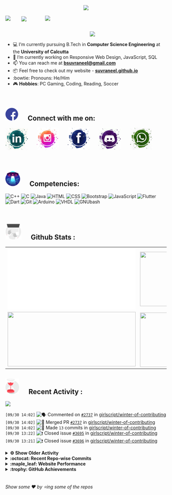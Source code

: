 <!--
[![Header](https://raw.githubusercontent.com/Suvraneel/Suvraneel/master/res/Github%20readme%20Header.png "Portfolio Website")]
(https://suvraneel.github.io/)
-->
<p align="center">
<img src="https://profile-counter.glitch.me/{Suvraneel}/count.svg"></p>

<p>
  <a href=https://open.spotify.com/user/4bio4arq8izb9sba4ly6al54v>
   <img align="right" src="https://spotify-diablo.vercel.app/api/spotify" height=auto width="380">
  </a>
  <img align="center" src="https://readme-typing-svg.herokuapp.com?font=Playfair+Display&color=F70000&size=30&center=true&vCenter=true&multiline=true&weight=100&height=100&width=220&lines=Hey+there%2C;I'm+Suvraneel+!">
  <img align="left" src="https://media.tenor.com/images/043986fe5f470eeb6d86515e6cda30fe/tenor.gif" width="50">
</p>
<br>
<a href="https://suvraneel.github.io" target="_blank"><img align='right' src="https://raw.githubusercontent.com/Suvraneel/Suvraneel/master/res/readme_banner.gif" width="240" height="auto"></a>
<br>

- :computer: I’m currently pursuing B.Tech in **Computer Science Engineering** at the **University of Calcutta**
- :crystal_ball: I’m currently working on Responsive Web Design, JavaScript, SQL
- :mailbox: You can reach me at **bsuvraneel@gmail.com**
- :package: Feel free to check out my website - [**suvraneel.github.io**](https://suvraneel.github.io/)
- :bowtie: Pronouns: He/Him
- :video_game: **Hobbies**: PC Gaming, Coding, Reading, Soccer

<br>
<h2 align=left>
<img src="https://raw.githubusercontent.com/Suvraneel/Suvraneel/master/res/social.gif" height="40" width= auto>
&nbsp;&nbsp;&nbsp;&nbsp;
Connect with me on:
<br></h2>

<p>
<a href="https://www.linkedin.com/in/suvraneel-bhuin" target="_blank">
<img src="https://raw.githubusercontent.com/Suvraneel/Suvraneel/master/res/in.png" height="70" width= auto></a>
&nbsp;&nbsp;&nbsp;&nbsp;&nbsp;
<a href="https://www.instagram.com/el_diablo_suvraneel" target="_blank">
<img src="https://github.com/Suvraneel/Suvraneel/blob/master/res/ig.png" height="70" width= auto></a>
&nbsp;&nbsp;&nbsp;&nbsp;&nbsp;
<!--<a href="https://github.com/Suvraneel" target="_blank">
<img src="https://raw.githubusercontent.com/Suvraneel/Suvraneel/master/res/github.png" height="35" width= auto></a>
&nbsp;&nbsp;&nbsp;&nbsp;&nbsp;-->
<a href="https://www.facebook.com/suvraneel.bhuin" target="_blank">
<img src="https://raw.githubusercontent.com/Suvraneel/Suvraneel/master/res/fb.png" height="70" width= auto></a>
&nbsp;&nbsp;&nbsp;&nbsp;&nbsp;
<a href="https://discord.com/users/851345743935045652/" id="discord">
<img src="https://raw.githubusercontent.com/Suvraneel/Suvraneel/master/res/dc.jpg" height="70" width= auto></a>
&nbsp;&nbsp;&nbsp;&nbsp;&nbsp;
<a href="https://api.whatsapp.com/send?phone=917001967224&text=Hi!%20Suvraneel!!" id="whatsapp">
<img src="https://raw.githubusercontent.com/Suvraneel/Suvraneel/master/res/wp.png" height="70" width= auto></a>
</p>

<!-- Attribution: "Icon made by Freepik from www.flaticon.com"-->
<!--
- **Gmail**: &nbsp;&nbsp;&nbsp;&nbsp;&nbsp;&nbsp;&nbsp;&nbsp;&nbsp;&nbsp;&nbsp;&nbsp; bsuvraneel@gmail.com
- **LinkedIn**: &nbsp;&nbsp;&nbsp;&nbsp;&nbsp;&nbsp;&nbsp;&nbsp; https://www.linkedin.com/in/suvraneel-bhuin/
- **Facebook**: &nbsp;&nbsp;&nbsp;&nbsp;&nbsp;&nbsp; https://www.facebook.com/suvraneel.bhuin
- **Instagram**: &nbsp;&nbsp;&nbsp;&nbsp;&nbsp; https://www.instagram.com/el_diablo_suvraneel
- **Discord**: &nbsp;&nbsp;&nbsp;&nbsp;&nbsp;&nbsp;&nbsp;&nbsp;&nbsp; https://discord.com/users/851345743935045652/
- **WhatsApp**: &nbsp;&nbsp;&nbsp; [+91 7001967224](https://api.whatsapp.com/send?phone=917001967224&text=Hi!%20Suvraneel!!)
-->

<br>
<h2 align=left>
<img src="https://raw.githubusercontent.com/Suvraneel/Suvraneel/master/res/ufo.gif" height="50" width= auto>
&nbsp;&nbsp;&nbsp;&nbsp;
Competencies:
<br></h2>

![C++](https://img.shields.io/badge/CPP-blue?style=for-the-badge&logo=cplusplus&labelColor=006199)
![C](https://img.shields.io/badge/C-black?style=for-the-badge&logo=c&labelColor=black&color=404040)
![Java](https://img.shields.io/badge/Java-orange?style=for-the-badge&logo=java&labelColor=e65c00&color=FE7D37)
![HTML](https://img.shields.io/badge/HTML5-black?style=for-the-badge&logo=html5&labelColor=black&color=red)
![CSS](https://img.shields.io/badge/CSS3-blue?style=for-the-badge&logo=css3&labelColor=006199)
![Bootstrap](https://img.shields.io/badge/Bootstrap-purple?style=for-the-badge&logo=bootstrap&labelColor=black&color=7952B3)
![JavaScript](https://img.shields.io/badge/Javascript-yellow?style=for-the-badge&logo=javascript&labelColor=black&color=DFA200)
![Flutter](https://img.shields.io/badge/Flutter-blue?style=for-the-badge&logo=flutter&labelColor=0a97c2&color=0dbdf2)
![Dart](https://img.shields.io/badge/Dart-blue?style=for-the-badge&logo=dart&labelColor=1f7a7a&color=2eb8b8)
![Git](https://img.shields.io/badge/Git-red?style=for-the-badge&logo=git&labelColor=black&color=red)
![Arduino](https://img.shields.io/badge/Arduino-blue?style=for-the-badge&logo=arduino&labelColor=black&color=00979D)
![VHDL](https://img.shields.io/badge/VHDL-red?style=for-the-badge&logo=xilinx&labelColor=cc0000&color=ff4d4d)
![GNUbash](https://img.shields.io/badge/GNU_Bash-blue?style=for-the-badge&logo=gnubash&labelColor=black&color=4EAA25)

<br>
<h2 align=left>
<img src="https://raw.githubusercontent.com/Suvraneel/Suvraneel/master/res/laptop.gif" height="50" width= auto>
&nbsp;&nbsp;&nbsp;&nbsp;
Github Stats :
<br></h2>

<table>
  <tr>
    <td align="center">
      <img alt="" width="400" src="https://github.com/Suvraneel/Suvraneel/blob/master/metrics.plugin.isocalendar.svg">
    </td>
    <td align="center">
        <img align="right" src ="https://github-readme-stats.vercel.app/api/top-langs/?username=suvraneel&layout=compact&hide_border=true&theme=vision-friendly-dark&langs_count=10&hide=jupyter%20notebook,tex,php" height="170px" width="360px">
    </td>
  </tr>
  <tr>
    <td align="center">
      <img alt="" width="400" src="https://github-readme-stats.vercel.app/api?username=suvraneel&show_icons=true&theme=vision-friendly-dark&hide_border=true" width="360px" height="170px" >
    </td>
    <td align="center">
        <img align="right" src ="https://github-readme-streak-stats.herokuapp.com?user=suvraneel&theme=vision-friendly-dark&hide_border=true" width="360px" height="170px">
    </td>
  </tr>
</table>

<!--
  <img align="left" src="https://github.com/lowlighter/lowlighter/blob/master/metrics.plugin.isocalendar.svg" width="300" height="180">
  <img align="right" src ="https://github-readme-stats.vercel.app/api/top-langs/?username=suvraneel&layout=compact&hide_border=true&theme=vision-friendly-dark&langs_count=10&hide=jupyter%20notebook,tex,php" width="300" height="180">
  <img align="left" src = "https://github-readme-stats.vercel.app/api?username=suvraneel&show_icons=true&theme=vision-friendly-dark&hide_border=true" width="300" height="180">
  <img align="right" src = "https://github-readme-streak-stats.herokuapp.com?user=suvraneel&theme=vision-friendly-dark&hide_border=true" width="300" height="180">
-->

<h2 align="left">
<img src="https://raw.githubusercontent.com/Suvraneel/Suvraneel/master/res/hourglass1.gif" height="50" width= auto>
&nbsp;&nbsp;&nbsp;&nbsp;
Recent Activity :
<br></h2>

<img src="https://activity-graph.herokuapp.com/graph?username=Suvraneel&bg_color=000000&line=ffb812&area=true&color=8135fc&hide_border=true&hide_title=true">

<!--START_SECTION:activity-->
`[09/30 14:02]` <img alt="🗣" src="https://github.com/cheesits456/github-activity-readme/raw/master/icons/comment.png" align="top" height="18"> Commented on [`#2737`](https://github.com//girlscript/winter-of-contributing/issues/2737 'Stack_Using_STL') in [girlscript/winter-of-contributing](https://github.com/girlscript/winter-of-contributing)  
`[09/30 14:02]` <img alt="🎉" src="https://github.com/cheesits456/github-activity-readme/raw/master/icons/merge.png" align="top" height="18"> Merged PR [`#2737`](https://github.com//girlscript/winter-of-contributing/pull/2737 'Stack_Using_STL') in [girlscript/winter-of-contributing](https://github.com/girlscript/winter-of-contributing)  
`[09/30 14:02]` <img alt="📝" src="https://github.com/cheesits456/github-activity-readme/raw/master/icons/commit.png" align="top" height="18"> Made `13` commits in [girlscript/winter-of-contributing](https://github.com/girlscript/winter-of-contributing)  
`[09/30 13:22]` <img alt="❗️" src="https://github.com/cheesits456/github-activity-readme/raw/master/icons/issue.png" align="top" height="18"> Closed issue [`#3695`](https://github.com//girlscript/winter-of-contributing/issues/3695 'Creating ') in [girlscript/winter-of-contributing](https://github.com/girlscript/winter-of-contributing)  
`[09/30 13:21]` <img alt="❗️" src="https://github.com/cheesits456/github-activity-readme/raw/master/icons/issue.png" align="top" height="18"> Closed issue [`#3696`](https://github.com//girlscript/winter-of-contributing/issues/3696 'Sample title') in [girlscript/winter-of-contributing](https://github.com/girlscript/winter-of-contributing)  

<details><summary><b> ⚙️ Show Older Activity</b></summary>

`[09/30 13:21]` <img alt="❗️" src="https://github.com/cheesits456/github-activity-readme/raw/master/icons/issue.png" align="top" height="18"> Opened issue [`#3696`](https://github.com//girlscript/winter-of-contributing/issues/3696 'Sample title') in [girlscript/winter-of-contributing](https://github.com/girlscript/winter-of-contributing)  
`[09/30 13:19]` <img alt="✅" src="https://github.com/cheesits456/github-activity-readme/raw/master/icons/pr-open.png" align="top" height="18"> Opened PR [`#1`](https://github.com//Saviour1001/Greeting-action/pull/1 'Fix Issue message input not found') in [Saviour1001/Greeting-action](https://github.com/Saviour1001/Greeting-action)  
`[09/30 13:18]` <img alt="✅" src="https://github.com/cheesits456/github-activity-readme/raw/master/icons/pr-open.png" align="top" height="18"> Opened PR [`#148`](https://github.com//Suvraneel/Automated-assign-labeler/pull/148 'Create testFile.txt') in [Suvraneel/Automated-assign-labeler](https://github.com/Suvraneel/Automated-assign-labeler)  
`[09/30 13:18]` <img alt="🗣" src="https://github.com/cheesits456/github-activity-readme/raw/master/icons/comment.png" align="top" height="18"> Commented on [`#147`](https://github.com//Suvraneel/Automated-assign-labeler/issues/147 '[Create New Issue]: ') in [Suvraneel/Automated-assign-labeler](https://github.com/Suvraneel/Automated-assign-labeler)  
`[09/30 13:17]` <img alt="❗️" src="https://github.com/cheesits456/github-activity-readme/raw/master/icons/issue.png" align="top" height="18"> Opened issue [`#147`](https://github.com//Suvraneel/Automated-assign-labeler/issues/147 '[Create New Issue]: ') in [Suvraneel/Automated-assign-labeler](https://github.com/Suvraneel/Automated-assign-labeler)  
`[09/30 13:16]` <img alt="📝" src="https://github.com/cheesits456/github-activity-readme/raw/master/icons/commit.png" align="top" height="18"> Made `1` commit in [Suvraneel/Automated-assign-labeler](https://github.com/Suvraneel/Automated-assign-labeler)  
`[09/30 13:15]` <img alt="📝" src="https://github.com/cheesits456/github-activity-readme/raw/master/icons/commit.png" align="top" height="18"> Made `3` commits in [Suvraneel/Greeting-action](https://github.com/Suvraneel/Greeting-action)  
`[09/30 13:10]` <img alt="🍴" src="https://github.com/cheesits456/github-activity-readme/raw/master/icons/fork.png" align="top" height="18"> Forked [Saviour1001/Greeting-action](https://github.com/Saviour1001/Greeting-action) to [Suvraneel/Greeting-action](https://github.com/Suvraneel/Greeting-action)  
`[09/30 11:03]` <img alt="📝" src="https://github.com/cheesits456/github-activity-readme/raw/master/icons/commit.png" align="top" height="18"> Made `1` commit in [girlscript/winter-of-contributing](https://github.com/girlscript/winter-of-contributing)  
`[09/30 11:03]` <img alt="❌" src="https://github.com/cheesits456/github-activity-readme/raw/master/icons/pr-close.png" align="top" height="18"> Closed PR [`#3678`](https://github.com//girlscript/winter-of-contributing/pull/3678 'check for merge conflicts') in [girlscript/winter-of-contributing](https://github.com/girlscript/winter-of-contributing)  
`[09/30 11:01]` <img alt="📝" src="https://github.com/cheesits456/github-activity-readme/raw/master/icons/commit.png" align="top" height="18"> Made `1` commit in [girlscript/winter-of-contributing](https://github.com/girlscript/winter-of-contributing)  
`[09/30 10:58]` <img alt="✅" src="https://github.com/cheesits456/github-activity-readme/raw/master/icons/pr-open.png" align="top" height="18"> Opened PR [`#3678`](https://github.com//girlscript/winter-of-contributing/pull/3678 'check for merge conflicts') in [girlscript/winter-of-contributing](https://github.com/girlscript/winter-of-contributing)  
`[09/30 10:57]` <img alt="❌" src="https://github.com/cheesits456/github-activity-readme/raw/master/icons/pr-close.png" align="top" height="18"> Closed PR [`#3309`](https://github.com//girlscript/winter-of-contributing/pull/3309 'Array Reverse') in [girlscript/winter-of-contributing](https://github.com/girlscript/winter-of-contributing)  
`[09/30 10:57]` <img alt="🗣" src="https://github.com/cheesits456/github-activity-readme/raw/master/icons/comment.png" align="top" height="18"> Commented on [`#3309`](https://github.com//girlscript/winter-of-contributing/issues/3309 'Array Reverse') in [girlscript/winter-of-contributing](https://github.com/girlscript/winter-of-contributing)  
`[09/30 07:04]` <img alt="📝" src="https://github.com/cheesits456/github-activity-readme/raw/master/icons/commit.png" align="top" height="18"> Made `2` commits in [Suvraneel/winter-of-contributing](https://github.com/Suvraneel/winter-of-contributing)  
`[09/29 21:46]` <img alt="🗣" src="https://github.com/cheesits456/github-activity-readme/raw/master/icons/comment.png" align="top" height="18"> Commented on [`#3407`](https://github.com//girlscript/winter-of-contributing/issues/3407 'Added video tutorial link for single inheritance') in [girlscript/winter-of-contributing](https://github.com/girlscript/winter-of-contributing)  
`[09/29 21:43]` <img alt="📝" src="https://github.com/cheesits456/github-activity-readme/raw/master/icons/commit.png" align="top" height="18"> Made `11` commits in [girlscript/winter-of-contributing](https://github.com/girlscript/winter-of-contributing)  
`[09/29 21:43]` <img alt="🎉" src="https://github.com/cheesits456/github-activity-readme/raw/master/icons/merge.png" align="top" height="18"> Merged PR [`#3407`](https://github.com//girlscript/winter-of-contributing/pull/3407 'Added video tutorial link for single inheritance') in [girlscript/winter-of-contributing](https://github.com/girlscript/winter-of-contributing)  
`[09/29 21:43]` <img alt="🗣" src="https://github.com/cheesits456/github-activity-readme/raw/master/icons/comment.png" align="top" height="18"> Commented on [`#3407`](https://github.com//girlscript/winter-of-contributing/issues/3407 'Added video tutorial link for single inheritance') in [girlscript/winter-of-contributing](https://github.com/girlscript/winter-of-contributing)  
`[09/29 21:39]` <img alt="📝" src="https://github.com/cheesits456/github-activity-readme/raw/master/icons/commit.png" align="top" height="18"> Made `2` commits in [adityarajsahoo/winter-of-contributing](https://github.com/adityarajsahoo/winter-of-contributing)  
`[09/29 21:01]` <img alt="✅" src="https://github.com/cheesits456/github-activity-readme/raw/master/icons/pr-open.png" align="top" height="18"> Opened PR [`#3611`](https://github.com//girlscript/winter-of-contributing/pull/3611 'Optimised workflows & fixed illegal pathname characters') in [girlscript/winter-of-contributing](https://github.com/girlscript/winter-of-contributing)  
`[09/29 20:54]` <img alt="📝" src="https://github.com/cheesits456/github-activity-readme/raw/master/icons/commit.png" align="top" height="18"> Made `6` commits in [Suvraneel/winter-of-contributing](https://github.com/Suvraneel/winter-of-contributing)  
`[09/29 20:27]` <img alt="📝" src="https://github.com/cheesits456/github-activity-readme/raw/master/icons/commit.png" align="top" height="18"> Made `1` commit in [Suvraneel/Automated-assign-labeler](https://github.com/Suvraneel/Automated-assign-labeler)  
`[09/29 20:26]` <img alt="🗣" src="https://github.com/cheesits456/github-activity-readme/raw/master/icons/comment.png" align="top" height="18"> Commented on [`#65`](https://github.com//Suvraneel/Automated-assign-labeler/issues/65 'testing issue 1-3') in [Suvraneel/Automated-assign-labeler](https://github.com/Suvraneel/Automated-assign-labeler)  
`[09/29 20:26]` <img alt="📝" src="https://github.com/cheesits456/github-activity-readme/raw/master/icons/commit.png" align="top" height="18"> Made `1` commit in [Suvraneel/Automated-assign-labeler](https://github.com/Suvraneel/Automated-assign-labeler)  
`[09/29 20:17]` <img alt="📝" src="https://github.com/cheesits456/github-activity-readme/raw/master/icons/commit.png" align="top" height="18"> Made `1` commit in [Suvraneel/winter-of-contributing](https://github.com/Suvraneel/winter-of-contributing)  
`[09/29 20:07]` <img alt="🗣" src="https://github.com/cheesits456/github-activity-readme/raw/master/icons/comment.png" align="top" height="18"> Commented on [`#146`](https://github.com//Suvraneel/Automated-assign-labeler/issues/146 '[Create New Issue]: ') in [Suvraneel/Automated-assign-labeler](https://github.com/Suvraneel/Automated-assign-labeler)  
`[09/29 20:07]` <img alt="❗️" src="https://github.com/cheesits456/github-activity-readme/raw/master/icons/issue.png" align="top" height="18"> Opened issue [`#146`](https://github.com//Suvraneel/Automated-assign-labeler/issues/146 '[Create New Issue]: ') in [Suvraneel/Automated-assign-labeler](https://github.com/Suvraneel/Automated-assign-labeler)  
`[09/29 20:06]` <img alt="📝" src="https://github.com/cheesits456/github-activity-readme/raw/master/icons/commit.png" align="top" height="18"> Made `1` commit in [Suvraneel/Issue_Watcher](https://github.com/Suvraneel/Issue_Watcher)  
`[09/29 20:04]` <img alt="⭐" src="https://github.com/cheesits456/github-activity-readme/raw/master/icons/star.png" align="top" height="18"> Starred [actions/github-script](https://github.com/actions/github-script)  
`[09/29 20:00]` <img alt="🗣" src="https://github.com/cheesits456/github-activity-readme/raw/master/icons/comment.png" align="top" height="18"> Commented on [`#65`](https://github.com//Suvraneel/Automated-assign-labeler/issues/65 'testing issue 1-3') in [Suvraneel/Automated-assign-labeler](https://github.com/Suvraneel/Automated-assign-labeler)  
`[09/29 19:59]` <img alt="📝" src="https://github.com/cheesits456/github-activity-readme/raw/master/icons/commit.png" align="top" height="18"> Made `1` commit in [Suvraneel/Automated-assign-labeler](https://github.com/Suvraneel/Automated-assign-labeler)  
`[09/29 19:35]` <img alt="🗣" src="https://github.com/cheesits456/github-activity-readme/raw/master/icons/comment.png" align="top" height="18"> Commented on [`#142`](https://github.com//Suvraneel/Automated-assign-labeler/issues/142 '[Create New Issue]: ') in [Suvraneel/Automated-assign-labeler](https://github.com/Suvraneel/Automated-assign-labeler)  
`[09/29 19:33]` <img alt="🗣" src="https://github.com/cheesits456/github-activity-readme/raw/master/icons/comment.png" align="top" height="18"> Commented on [`#65`](https://github.com//Suvraneel/Automated-assign-labeler/issues/65 'testing issue 1-3') in [Suvraneel/Automated-assign-labeler](https://github.com/Suvraneel/Automated-assign-labeler)  
`[09/29 19:33]` <img alt="📝" src="https://github.com/cheesits456/github-activity-readme/raw/master/icons/commit.png" align="top" height="18"> Made `2` commits in [Suvraneel/Automated-assign-labeler](https://github.com/Suvraneel/Automated-assign-labeler)  
`[09/29 19:25]` <img alt="🗣" src="https://github.com/cheesits456/github-activity-readme/raw/master/icons/comment.png" align="top" height="18"> Commented on [`#65`](https://github.com//Suvraneel/Automated-assign-labeler/issues/65 'testing issue 1-3') in [Suvraneel/Automated-assign-labeler](https://github.com/Suvraneel/Automated-assign-labeler)  
`[09/29 19:24]` <img alt="📝" src="https://github.com/cheesits456/github-activity-readme/raw/master/icons/commit.png" align="top" height="18"> Made `1` commit in [Suvraneel/slash-assign-action](https://github.com/Suvraneel/slash-assign-action)  
`[09/29 19:08]` <img alt="🗣" src="https://github.com/cheesits456/github-activity-readme/raw/master/icons/comment.png" align="top" height="18"> Commented on [`#65`](https://github.com//Suvraneel/Automated-assign-labeler/issues/65 'testing issue 1-3') in [Suvraneel/Automated-assign-labeler](https://github.com/Suvraneel/Automated-assign-labeler)  
`[09/29 19:08]` <img alt="📝" src="https://github.com/cheesits456/github-activity-readme/raw/master/icons/commit.png" align="top" height="18"> Made `1` commit in [Suvraneel/slash-assign-action](https://github.com/Suvraneel/slash-assign-action)  
`[09/29 19:02]` <img alt="🗣" src="https://github.com/cheesits456/github-activity-readme/raw/master/icons/comment.png" align="top" height="18"> Commented on [`#65`](https://github.com//Suvraneel/Automated-assign-labeler/issues/65 'testing issue 1-3') in [Suvraneel/Automated-assign-labeler](https://github.com/Suvraneel/Automated-assign-labeler)  
`[09/29 19:01]` <img alt="📝" src="https://github.com/cheesits456/github-activity-readme/raw/master/icons/commit.png" align="top" height="18"> Made `2` commits in [Suvraneel/slash-assign-action](https://github.com/Suvraneel/slash-assign-action)  
`[09/29 13:08]` <img alt="📝" src="https://github.com/cheesits456/github-activity-readme/raw/master/icons/commit.png" align="top" height="18"> Made `1` commit in [Suvraneel/Automated-assign-labeler](https://github.com/Suvraneel/Automated-assign-labeler)  
`[09/29 13:05]` <img alt="🗣" src="https://github.com/cheesits456/github-activity-readme/raw/master/icons/comment.png" align="top" height="18"> Commented on [`#65`](https://github.com//Suvraneel/Automated-assign-labeler/issues/65 'testing issue 1-3') in [Suvraneel/Automated-assign-labeler](https://github.com/Suvraneel/Automated-assign-labeler)  
`[09/29 13:05]` <img alt="📝" src="https://github.com/cheesits456/github-activity-readme/raw/master/icons/commit.png" align="top" height="18"> Made `1` commit in [Suvraneel/Automated-assign-labeler](https://github.com/Suvraneel/Automated-assign-labeler)  
`[09/29 13:01]` <img alt="🗣" src="https://github.com/cheesits456/github-activity-readme/raw/master/icons/comment.png" align="top" height="18"> Commented on [`#65`](https://github.com//Suvraneel/Automated-assign-labeler/issues/65 'testing issue 1-3') in [Suvraneel/Automated-assign-labeler](https://github.com/Suvraneel/Automated-assign-labeler)  
`[09/29 13:00]` <img alt="📝" src="https://github.com/cheesits456/github-activity-readme/raw/master/icons/commit.png" align="top" height="18"> Made `1` commit in [Suvraneel/slash-assign-action](https://github.com/Suvraneel/slash-assign-action)  
`[09/29 12:59]` <img alt="🗣" src="https://github.com/cheesits456/github-activity-readme/raw/master/icons/comment.png" align="top" height="18"> Commented on [`#65`](https://github.com//Suvraneel/Automated-assign-labeler/issues/65 'testing issue 1-3') in [Suvraneel/Automated-assign-labeler](https://github.com/Suvraneel/Automated-assign-labeler)  
`[09/29 12:30]` <img alt="🗣" src="https://github.com/cheesits456/github-activity-readme/raw/master/icons/comment.png" align="top" height="18"> Commented on [`#65`](https://github.com//Suvraneel/Automated-assign-labeler/issues/65 'testing issue 1-3') in [Suvraneel/Automated-assign-labeler](https://github.com/Suvraneel/Automated-assign-labeler)  
`[09/29 12:30]` <img alt="📝" src="https://github.com/cheesits456/github-activity-readme/raw/master/icons/commit.png" align="top" height="18"> Made `1` commit in [Suvraneel/slash-assign-action](https://github.com/Suvraneel/slash-assign-action)  
`[09/29 12:28]` <img alt="🗣" src="https://github.com/cheesits456/github-activity-readme/raw/master/icons/comment.png" align="top" height="18"> Commented on [`#65`](https://github.com//Suvraneel/Automated-assign-labeler/issues/65 'testing issue 1-3') in [Suvraneel/Automated-assign-labeler](https://github.com/Suvraneel/Automated-assign-labeler)  
`[09/29 12:15]` <img alt="🗣" src="https://github.com/cheesits456/github-activity-readme/raw/master/icons/comment.png" align="top" height="18"> Commented on [`#65`](https://github.com//Suvraneel/Automated-assign-labeler/issues/65 'testing issue 1-3') in [Suvraneel/Automated-assign-labeler](https://github.com/Suvraneel/Automated-assign-labeler)  
`[09/29 12:15]` <img alt="❗️" src="https://github.com/cheesits456/github-activity-readme/raw/master/icons/issue.png" align="top" height="18"> Reopened issue [`#65`](https://github.com//Suvraneel/Automated-assign-labeler/issues/65 'testing issue 1-3') in [Suvraneel/Automated-assign-labeler](https://github.com/Suvraneel/Automated-assign-labeler)  
`[09/29 11:45]` <img alt="🗣" src="https://github.com/cheesits456/github-activity-readme/raw/master/icons/comment.png" align="top" height="18"> Commented on [`#112`](https://github.com//Suvraneel/Automated-assign-labeler/issues/112 'Testing again just for Fun ') in [Suvraneel/Automated-assign-labeler](https://github.com/Suvraneel/Automated-assign-labeler)  
`[09/29 11:45]` <img alt="📝" src="https://github.com/cheesits456/github-activity-readme/raw/master/icons/commit.png" align="top" height="18"> Made `1` commit in [Suvraneel/Automated-assign-labeler](https://github.com/Suvraneel/Automated-assign-labeler)  
`[09/29 11:42]` <img alt="📝" src="https://github.com/cheesits456/github-activity-readme/raw/master/icons/commit.png" align="top" height="18"> Made `1` commit in [Suvraneel/slash-assign-action](https://github.com/Suvraneel/slash-assign-action)  
`[09/29 10:41]` <img alt="🗣" src="https://github.com/cheesits456/github-activity-readme/raw/master/icons/comment.png" align="top" height="18"> Commented on [`#144`](https://github.com//Suvraneel/Automated-assign-labeler/issues/144 '[Create New Issue]: ') in [Suvraneel/Automated-assign-labeler](https://github.com/Suvraneel/Automated-assign-labeler)  
`[09/29 10:41]` <img alt="📝" src="https://github.com/cheesits456/github-activity-readme/raw/master/icons/commit.png" align="top" height="18"> Made `1` commit in [Suvraneel/Automated-assign-labeler](https://github.com/Suvraneel/Automated-assign-labeler)  
`[09/29 10:37]` <img alt="🗣" src="https://github.com/cheesits456/github-activity-readme/raw/master/icons/comment.png" align="top" height="18"> Commented on [`#144`](https://github.com//Suvraneel/Automated-assign-labeler/issues/144 '[Create New Issue]: ') in [Suvraneel/Automated-assign-labeler](https://github.com/Suvraneel/Automated-assign-labeler)  
`[09/29 10:36]` <img alt="📝" src="https://github.com/cheesits456/github-activity-readme/raw/master/icons/commit.png" align="top" height="18"> Made `1` commit in [Suvraneel/Automated-assign-labeler](https://github.com/Suvraneel/Automated-assign-labeler)  
`[09/29 10:32]` <img alt="🗣" src="https://github.com/cheesits456/github-activity-readme/raw/master/icons/comment.png" align="top" height="18"> Commented on [`#144`](https://github.com//Suvraneel/Automated-assign-labeler/issues/144 '[Create New Issue]: ') in [Suvraneel/Automated-assign-labeler](https://github.com/Suvraneel/Automated-assign-labeler)  
`[09/29 10:31]` <img alt="❗️" src="https://github.com/cheesits456/github-activity-readme/raw/master/icons/issue.png" align="top" height="18"> Closed issue [`#145`](https://github.com//Suvraneel/Automated-assign-labeler/issues/145 '[Create New Issue]: ') in [Suvraneel/Automated-assign-labeler](https://github.com/Suvraneel/Automated-assign-labeler)  
`[09/29 10:31]` <img alt="📝" src="https://github.com/cheesits456/github-activity-readme/raw/master/icons/commit.png" align="top" height="18"> Made `1` commit in [Suvraneel/Automated-assign-labeler](https://github.com/Suvraneel/Automated-assign-labeler)  
`[09/29 10:17]` <img alt="🍴" src="https://github.com/cheesits456/github-activity-readme/raw/master/icons/fork.png" align="top" height="18"> Forked [JasonEtco/slash-assign-action](https://github.com/JasonEtco/slash-assign-action) to [Suvraneel/slash-assign-action](https://github.com/Suvraneel/slash-assign-action)  
`[09/29 08:59]` <img alt="📝" src="https://github.com/cheesits456/github-activity-readme/raw/master/icons/commit.png" align="top" height="18"> Made `2` commits in [Suvraneel/Suvraneel](https://github.com/Suvraneel/Suvraneel)  
`[09/29 08:10]` <img alt="📝" src="https://github.com/cheesits456/github-activity-readme/raw/master/icons/commit.png" align="top" height="18"> Made `4` commits in [Suvraneel/Automated-assign-labeler](https://github.com/Suvraneel/Automated-assign-labeler)  
`[09/29 07:42]` <img alt="🗣" src="https://github.com/cheesits456/github-activity-readme/raw/master/icons/comment.png" align="top" height="18"> Commented on [`#145`](https://github.com//Suvraneel/Automated-assign-labeler/issues/145 '[Create New Issue]: ') in [Suvraneel/Automated-assign-labeler](https://github.com/Suvraneel/Automated-assign-labeler)  
`[09/29 07:42]` <img alt="❗️" src="https://github.com/cheesits456/github-activity-readme/raw/master/icons/issue.png" align="top" height="18"> Closed issue [`#136`](https://github.com//Suvraneel/Automated-assign-labeler/issues/136 '[Create New Issue]: ') in [Suvraneel/Automated-assign-labeler](https://github.com/Suvraneel/Automated-assign-labeler)  
`[09/29 07:38]` <img alt="🗣" src="https://github.com/cheesits456/github-activity-readme/raw/master/icons/comment.png" align="top" height="18"> Commented on [`#112`](https://github.com//Suvraneel/Automated-assign-labeler/issues/112 'Testing again just for Fun ') in [Suvraneel/Automated-assign-labeler](https://github.com/Suvraneel/Automated-assign-labeler)  
`[09/29 07:38]` <img alt="❗️" src="https://github.com/cheesits456/github-activity-readme/raw/master/icons/issue.png" align="top" height="18"> Reopened issue [`#112`](https://github.com//Suvraneel/Automated-assign-labeler/issues/112 'Testing again just for Fun ') in [Suvraneel/Automated-assign-labeler](https://github.com/Suvraneel/Automated-assign-labeler)  
`[09/29 07:33]` <img alt="🗣" src="https://github.com/cheesits456/github-activity-readme/raw/master/icons/comment.png" align="top" height="18"> Commented on [`#139`](https://github.com//Suvraneel/Automated-assign-labeler/issues/139 '[Create New Issue]: ') in [Suvraneel/Automated-assign-labeler](https://github.com/Suvraneel/Automated-assign-labeler)  
`[09/29 07:28]` <img alt="📝" src="https://github.com/cheesits456/github-activity-readme/raw/master/icons/commit.png" align="top" height="18"> Made `1` commit in [Suvraneel/Automated-assign-labeler](https://github.com/Suvraneel/Automated-assign-labeler)  
`[09/28 20:27]` <img alt="🍴" src="https://github.com/cheesits456/github-activity-readme/raw/master/icons/fork.png" align="top" height="18"> Forked [girlscript/winter-of-contributing](https://github.com/girlscript/winter-of-contributing) to [Suvraneel/winter-of-contributing](https://github.com/Suvraneel/winter-of-contributing)  
`[09/28 16:38]` <img alt="📝" src="https://github.com/cheesits456/github-activity-readme/raw/master/icons/commit.png" align="top" height="18"> Made `3` commits in [girlscript/winter-of-contributing](https://github.com/girlscript/winter-of-contributing)  
`[09/28 16:06]` <img alt="📝" src="https://github.com/cheesits456/github-activity-readme/raw/master/icons/commit.png" align="top" height="18"> Made `3` commits in [ikavyajain/winter-of-contributing](https://github.com/ikavyajain/winter-of-contributing)  
`[09/28 15:56]` <img alt="❌" src="https://github.com/cheesits456/github-activity-readme/raw/master/icons/delete.png" align="top" height="18"> Deleted `revert-3087-patch1` from [girlscript/winter-of-contributing](https://github.com/girlscript/winter-of-contributing)  
`[09/28 15:52]` <img alt="❌" src="https://github.com/cheesits456/github-activity-readme/raw/master/icons/pr-close.png" align="top" height="18"> Closed PR [`#3389`](https://github.com//girlscript/winter-of-contributing/pull/3389 'Patch1') in [girlscript/winter-of-contributing](https://github.com/girlscript/winter-of-contributing)  
`[09/28 15:52]` <img alt="✅" src="https://github.com/cheesits456/github-activity-readme/raw/master/icons/pr-open.png" align="top" height="18"> Opened PR [`#3389`](https://github.com//girlscript/winter-of-contributing/pull/3389 'Patch1') in [girlscript/winter-of-contributing](https://github.com/girlscript/winter-of-contributing)  
`[09/28 15:45]` <img alt="📝" src="https://github.com/cheesits456/github-activity-readme/raw/master/icons/commit.png" align="top" height="18"> Made `1` commit in [girlscript/winter-of-contributing](https://github.com/girlscript/winter-of-contributing)  
`[09/28 15:44]` <img alt="📝" src="https://github.com/cheesits456/github-activity-readme/raw/master/icons/commit.png" align="top" height="18"> Made `3` commits in [ikavyajain/winter-of-contributing](https://github.com/ikavyajain/winter-of-contributing)  
`[09/28 15:28]` <img alt="📝" src="https://github.com/cheesits456/github-activity-readme/raw/master/icons/commit.png" align="top" height="18"> Made `16` commits in [girlscript/winter-of-contributing](https://github.com/girlscript/winter-of-contributing)  
`[09/28 15:28]` <img alt="🎉" src="https://github.com/cheesits456/github-activity-readme/raw/master/icons/merge.png" align="top" height="18"> Merged PR [`#1910`](https://github.com//girlscript/winter-of-contributing/pull/1910 'Data types in C') in [girlscript/winter-of-contributing](https://github.com/girlscript/winter-of-contributing)  
`[09/28 15:28]` <img alt="🗣" src="https://github.com/cheesits456/github-activity-readme/raw/master/icons/comment.png" align="top" height="18"> Commented on [`#1910`](https://github.com//girlscript/winter-of-contributing/issues/1910 'Data types in C') in [girlscript/winter-of-contributing](https://github.com/girlscript/winter-of-contributing)  
`[09/28 15:26]` <img alt="📝" src="https://github.com/cheesits456/github-activity-readme/raw/master/icons/commit.png" align="top" height="18"> Made `1` commit in [shreyarai05/winter-of-contributing](https://github.com/shreyarai05/winter-of-contributing)  
`[09/28 15:14]` <img alt="❗️" src="https://github.com/cheesits456/github-activity-readme/raw/master/icons/issue.png" align="top" height="18"> Closed issue [`#2371`](https://github.com//girlscript/winter-of-contributing/issues/2371 'Constructor and Destructor in cpp') in [girlscript/winter-of-contributing](https://github.com/girlscript/winter-of-contributing)  
`[09/28 15:13]` <img alt="🗣" src="https://github.com/cheesits456/github-activity-readme/raw/master/icons/comment.png" align="top" height="18"> Commented on [`#2371`](https://github.com//girlscript/winter-of-contributing/issues/2371 'Constructor and Destructor in cpp') in [girlscript/winter-of-contributing](https://github.com/girlscript/winter-of-contributing)  
`[09/28 15:12]` <img alt="❌" src="https://github.com/cheesits456/github-activity-readme/raw/master/icons/pr-close.png" align="top" height="18"> Closed PR [`#3232`](https://github.com//girlscript/winter-of-contributing/pull/3232 'C cpp') in [girlscript/winter-of-contributing](https://github.com/girlscript/winter-of-contributing)  
`[09/28 15:12]` <img alt="🗣" src="https://github.com/cheesits456/github-activity-readme/raw/master/icons/comment.png" align="top" height="18"> Commented on [`#3232`](https://github.com//girlscript/winter-of-contributing/issues/3232 'C cpp') in [girlscript/winter-of-contributing](https://github.com/girlscript/winter-of-contributing)  
`[09/28 15:05]` <img alt="🔍" src="https://github.com/cheesits456/github-activity-readme/raw/master/icons/review.png" align="top" height="18"> Reviewed [`#2737`](https://github.com//girlscript/winter-of-contributing/pull/2737 'Stack_Using_STL') in [girlscript/winter-of-contributing](https://github.com/girlscript/winter-of-contributing)  
`[09/28 15:05]` <img alt="🔍" src="https://github.com/cheesits456/github-activity-readme/raw/master/icons/review.png" align="top" height="18"> Reviewed [`#2737`](https://github.com//girlscript/winter-of-contributing/pull/2737 'Stack_Using_STL') in [girlscript/winter-of-contributing](https://github.com/girlscript/winter-of-contributing)  
`[09/27 21:15]` <img alt="❗️" src="https://github.com/cheesits456/github-activity-readme/raw/master/icons/issue.png" align="top" height="18"> Opened issue [`#3249`](https://github.com//girlscript/winter-of-contributing/issues/3249 '[Create New Issue]: ') in [girlscript/winter-of-contributing](https://github.com/girlscript/winter-of-contributing)  
`[09/27 21:12]` <img alt="❗️" src="https://github.com/cheesits456/github-activity-readme/raw/master/icons/issue.png" align="top" height="18"> Reopened issue [`#1004`](https://github.com//girlscript/winter-of-contributing/issues/1004 'C_CPP: File Management/Handling') in [girlscript/winter-of-contributing](https://github.com/girlscript/winter-of-contributing)  
`[09/27 20:33]` <img alt="🔍" src="https://github.com/cheesits456/github-activity-readme/raw/master/icons/review.png" align="top" height="18"> Reviewed [`#3118`](https://github.com//girlscript/winter-of-contributing/pull/3118 'DFS Traversal of graph') in [girlscript/winter-of-contributing](https://github.com/girlscript/winter-of-contributing)  
`[09/27 20:32]` <img alt="🔍" src="https://github.com/cheesits456/github-activity-readme/raw/master/icons/review.png" align="top" height="18"> Reviewed [`#3118`](https://github.com//girlscript/winter-of-contributing/pull/3118 'DFS Traversal of graph') in [girlscript/winter-of-contributing](https://github.com/girlscript/winter-of-contributing)  
`[09/27 20:30]` <img alt="🔍" src="https://github.com/cheesits456/github-activity-readme/raw/master/icons/review.png" align="top" height="18"> Reviewed [`#2748`](https://github.com//girlscript/winter-of-contributing/pull/2748 'Added the Documentation for Multimap and Unordered multimap') in [girlscript/winter-of-contributing](https://github.com/girlscript/winter-of-contributing)  
`[09/27 20:29]` <img alt="🔍" src="https://github.com/cheesits456/github-activity-readme/raw/master/icons/review.png" align="top" height="18"> Reviewed [`#2737`](https://github.com//girlscript/winter-of-contributing/pull/2737 'Stack_Using_STL') in [girlscript/winter-of-contributing](https://github.com/girlscript/winter-of-contributing)  
`[09/27 20:28]` <img alt="🗣" src="https://github.com/cheesits456/github-activity-readme/raw/master/icons/comment.png" align="top" height="18"> Commented on [`#2737`](https://github.com//girlscript/winter-of-contributing/issues/2737 'Stack_Using_STL') in [girlscript/winter-of-contributing](https://github.com/girlscript/winter-of-contributing)  
`[09/27 20:20]` <img alt="❌" src="https://github.com/cheesits456/github-activity-readme/raw/master/icons/pr-close.png" align="top" height="18"> Reopened PR [`#2949`](https://github.com//girlscript/winter-of-contributing/pull/2949 'C++ Web Programming') in [girlscript/winter-of-contributing](https://github.com/girlscript/winter-of-contributing)  
`[09/27 20:14]` <img alt="❌" src="https://github.com/cheesits456/github-activity-readme/raw/master/icons/pr-close.png" align="top" height="18"> Closed PR [`#2949`](https://github.com//girlscript/winter-of-contributing/pull/2949 'C++ Web Programming') in [girlscript/winter-of-contributing](https://github.com/girlscript/winter-of-contributing)  
`[09/27 20:14]` <img alt="🗣" src="https://github.com/cheesits456/github-activity-readme/raw/master/icons/comment.png" align="top" height="18"> Commented on [`#2949`](https://github.com//girlscript/winter-of-contributing/issues/2949 'C++ Web Programming') in [girlscript/winter-of-contributing](https://github.com/girlscript/winter-of-contributing)  
`[09/27 20:10]` <img alt="🔍" src="https://github.com/cheesits456/github-activity-readme/raw/master/icons/review.png" align="top" height="18"> Reviewed [`#3118`](https://github.com//girlscript/winter-of-contributing/pull/3118 'DFS Traversal of graph') in [girlscript/winter-of-contributing](https://github.com/girlscript/winter-of-contributing)  
`[09/27 20:09]` <img alt="📝" src="https://github.com/cheesits456/github-activity-readme/raw/master/icons/commit.png" align="top" height="18"> Made `1` commit in [cookieg13/winter-of-contributing](https://github.com/cookieg13/winter-of-contributing)  
`[09/27 20:08]` <img alt="📝" src="https://github.com/cheesits456/github-activity-readme/raw/master/icons/commit.png" align="top" height="18"> Made `6` commits in [girlscript/winter-of-contributing](https://github.com/girlscript/winter-of-contributing)  
`[09/27 19:55]` <img alt="🗣" src="https://github.com/cheesits456/github-activity-readme/raw/master/icons/comment.png" align="top" height="18"> Commented on [`#3151`](https://github.com//girlscript/winter-of-contributing/issues/3151 'Algorithms and Flowcharts In C Programming Language') in [girlscript/winter-of-contributing](https://github.com/girlscript/winter-of-contributing)  
`[09/27 19:54]` <img alt="❌" src="https://github.com/cheesits456/github-activity-readme/raw/master/icons/pr-close.png" align="top" height="18"> Closed PR [`#3151`](https://github.com//girlscript/winter-of-contributing/pull/3151 'Algorithms and Flowcharts In C Programming Language') in [girlscript/winter-of-contributing](https://github.com/girlscript/winter-of-contributing)  
`[09/27 19:52]` <img alt="🗣" src="https://github.com/cheesits456/github-activity-readme/raw/master/icons/comment.png" align="top" height="18"> Commented on [`#3151`](https://github.com//girlscript/winter-of-contributing/issues/3151 'Algorithms and Flowcharts In C Programming Language') in [girlscript/winter-of-contributing](https://github.com/girlscript/winter-of-contributing)  
`[09/27 19:34]` <img alt="📝" src="https://github.com/cheesits456/github-activity-readme/raw/master/icons/commit.png" align="top" height="18"> Made `2` commits in [girlscript/winter-of-contributing](https://github.com/girlscript/winter-of-contributing)  
`[09/27 19:34]` <img alt="🎉" src="https://github.com/cheesits456/github-activity-readme/raw/master/icons/merge.png" align="top" height="18"> Merged PR [`#3237`](https://github.com//girlscript/winter-of-contributing/pull/3237 'Revert "Input and Output Operations in C Programming Language"') in [girlscript/winter-of-contributing](https://github.com/girlscript/winter-of-contributing)  
`[09/27 19:34]` <img alt="✅" src="https://github.com/cheesits456/github-activity-readme/raw/master/icons/pr-open.png" align="top" height="18"> Opened PR [`#3237`](https://github.com//girlscript/winter-of-contributing/pull/3237 'Revert "Input and Output Operations in C Programming Language"') in [girlscript/winter-of-contributing](https://github.com/girlscript/winter-of-contributing)  
`[09/27 19:33]` <img alt="📂" src="https://github.com/cheesits456/github-activity-readme/raw/master/icons/create-branch.png" align="top" height="18"> Created branch [`revert-3087-patch1`](https://github.com/girlscript/winter-of-contributing/tree/revert-3087-patch1) in [girlscript/winter-of-contributing](https://github.com/girlscript/winter-of-contributing)  
`[09/27 19:29]` <img alt="📝" src="https://github.com/cheesits456/github-activity-readme/raw/master/icons/commit.png" align="top" height="18"> Made `32` commits in [girlscript/winter-of-contributing](https://github.com/girlscript/winter-of-contributing)  
`[09/27 19:29]` <img alt="🎉" src="https://github.com/cheesits456/github-activity-readme/raw/master/icons/merge.png" align="top" height="18"> Merged PR [`#3087`](https://github.com//girlscript/winter-of-contributing/pull/3087 'Input and Output Operations in C Programming Language') in [girlscript/winter-of-contributing](https://github.com/girlscript/winter-of-contributing)  
`[09/27 19:16]` <img alt="📝" src="https://github.com/cheesits456/github-activity-readme/raw/master/icons/commit.png" align="top" height="18"> Made `4` commits in [ikavyajain/winter-of-contributing](https://github.com/ikavyajain/winter-of-contributing)  
`[09/27 15:07]` <img alt="📝" src="https://github.com/cheesits456/github-activity-readme/raw/master/icons/commit.png" align="top" height="18"> Made `1` commit in [girlscript/winter-of-contributing](https://github.com/girlscript/winter-of-contributing)  
`[09/27 15:05]` <img alt="🗣" src="https://github.com/cheesits456/github-activity-readme/raw/master/icons/comment.png" align="top" height="18"> Commented on [`#2747`](https://github.com//girlscript/winter-of-contributing/issues/2747 'File Handling in C : Documentation') in [girlscript/winter-of-contributing](https://github.com/girlscript/winter-of-contributing)  
`[09/27 14:57]` <img alt="🎉" src="https://github.com/cheesits456/github-activity-readme/raw/master/icons/merge.png" align="top" height="18"> Merged PR [`#2745`](https://github.com//girlscript/winter-of-contributing/pull/2745 'Fix - Added documentation for issue number - 2392.') in [girlscript/winter-of-contributing](https://github.com/girlscript/winter-of-contributing)  
`[09/27 14:57]` <img alt="📝" src="https://github.com/cheesits456/github-activity-readme/raw/master/icons/commit.png" align="top" height="18"> Made `6` commits in [girlscript/winter-of-contributing](https://github.com/girlscript/winter-of-contributing)  
`[09/27 14:57]` <img alt="🗣" src="https://github.com/cheesits456/github-activity-readme/raw/master/icons/comment.png" align="top" height="18"> Commented on [`#2745`](https://github.com//girlscript/winter-of-contributing/issues/2745 'Fix - Added documentation for issue number - 2392.') in [girlscript/winter-of-contributing](https://github.com/girlscript/winter-of-contributing)  
`[09/27 14:47]` <img alt="🗣" src="https://github.com/cheesits456/github-activity-readme/raw/master/icons/comment.png" align="top" height="18"> Commented on [`#2717`](https://github.com//girlscript/winter-of-contributing/issues/2717 'Pointers and Functions in C++') in [girlscript/winter-of-contributing](https://github.com/girlscript/winter-of-contributing)  
`[09/27 14:47]` <img alt="📝" src="https://github.com/cheesits456/github-activity-readme/raw/master/icons/commit.png" align="top" height="18"> Made `9` commits in [girlscript/winter-of-contributing](https://github.com/girlscript/winter-of-contributing)  
`[09/27 14:47]` <img alt="🎉" src="https://github.com/cheesits456/github-activity-readme/raw/master/icons/merge.png" align="top" height="18"> Merged PR [`#2717`](https://github.com//girlscript/winter-of-contributing/pull/2717 'Pointers and Functions in C++') in [girlscript/winter-of-contributing](https://github.com/girlscript/winter-of-contributing)  
`[09/27 14:34]` <img alt="📝" src="https://github.com/cheesits456/github-activity-readme/raw/master/icons/commit.png" align="top" height="18"> Made `2` commits in [ikavyajain/winter-of-contributing](https://github.com/ikavyajain/winter-of-contributing)  
`[09/27 14:16]` <img alt="❌" src="https://github.com/cheesits456/github-activity-readme/raw/master/icons/pr-close.png" align="top" height="18"> Closed PR [`#3082`](https://github.com//girlscript/winter-of-contributing/pull/3082 'Algorithms and Flowcharts In C Programming Language') in [girlscript/winter-of-contributing](https://github.com/girlscript/winter-of-contributing)  
`[09/27 14:15]` <img alt="📝" src="https://github.com/cheesits456/github-activity-readme/raw/master/icons/commit.png" align="top" height="18"> Made `5` commits in [ikavyajain/winter-of-contributing](https://github.com/ikavyajain/winter-of-contributing)  
`[09/27 09:36]` <img alt="📝" src="https://github.com/cheesits456/github-activity-readme/raw/master/icons/commit.png" align="top" height="18"> Made `1` commit in [Suvraneel/Suvraneel](https://github.com/Suvraneel/Suvraneel)  
`[09/27 09:35]` <img alt="📝" src="https://github.com/cheesits456/github-activity-readme/raw/master/icons/commit.png" align="top" height="18"> Made `1` commit in [Suvraneel/Diablo-Music](https://github.com/Suvraneel/Diablo-Music)  
`[09/27 09:34]` <img alt="📝" src="https://github.com/cheesits456/github-activity-readme/raw/master/icons/commit.png" align="top" height="18"> Made `1` commit in [Suvraneel/Suvraneel](https://github.com/Suvraneel/Suvraneel)  
`[09/27 09:34]` <img alt="📝" src="https://github.com/cheesits456/github-activity-readme/raw/master/icons/commit.png" align="top" height="18"> Made `1` commit in [Suvraneel/Diablo-Music](https://github.com/Suvraneel/Diablo-Music)  
`[09/27 09:28]` <img alt="📝" src="https://github.com/cheesits456/github-activity-readme/raw/master/icons/commit.png" align="top" height="18"> Made `964` commits in [Suvraneel/winter-of-contributing](https://github.com/Suvraneel/winter-of-contributing)  
`[09/27 07:20]` <img alt="🗣" src="https://github.com/cheesits456/github-activity-readme/raw/master/icons/comment.png" align="top" height="18"> Commented on [`#2993`](https://github.com//girlscript/winter-of-contributing/issues/2993 'Algorithms and Flowcharts In C Programming Language') in [girlscript/winter-of-contributing](https://github.com/girlscript/winter-of-contributing)  
`[09/26 20:32]` <img alt="📝" src="https://github.com/cheesits456/github-activity-readme/raw/master/icons/commit.png" align="top" height="18"> Made `24` commits in [girlscript/winter-of-contributing](https://github.com/girlscript/winter-of-contributing)  
`[09/26 17:39]` <img alt="🎉" src="https://github.com/cheesits456/github-activity-readme/raw/master/icons/merge.png" align="top" height="18"> Merged PR [`#1904`](https://github.com//girlscript/winter-of-contributing/pull/1904 'Stock Span Documentation') in [girlscript/winter-of-contributing](https://github.com/girlscript/winter-of-contributing)  
`[09/26 17:39]` <img alt="🗣" src="https://github.com/cheesits456/github-activity-readme/raw/master/icons/comment.png" align="top" height="18"> Commented on [`#1904`](https://github.com//girlscript/winter-of-contributing/issues/1904 'Stock Span Documentation') in [girlscript/winter-of-contributing](https://github.com/girlscript/winter-of-contributing)  
`[09/26 17:38]` <img alt="🔍" src="https://github.com/cheesits456/github-activity-readme/raw/master/icons/review.png" align="top" height="18"> Reviewed [`#1904`](https://github.com//girlscript/winter-of-contributing/pull/1904 'Stock Span Documentation') in [girlscript/winter-of-contributing](https://github.com/girlscript/winter-of-contributing)  
`[09/26 17:36]` <img alt="📝" src="https://github.com/cheesits456/github-activity-readme/raw/master/icons/commit.png" align="top" height="18"> Made `8` commits in [sinu-02/winter-of-contributing](https://github.com/sinu-02/winter-of-contributing)  
`[09/26 17:31]` <img alt="📝" src="https://github.com/cheesits456/github-activity-readme/raw/master/icons/commit.png" align="top" height="18"> Made `1` commit in [girlscript/winter-of-contributing](https://github.com/girlscript/winter-of-contributing)  
`[09/26 17:25]` <img alt="❗️" src="https://github.com/cheesits456/github-activity-readme/raw/master/icons/issue.png" align="top" height="18"> Closed issue [`#1004`](https://github.com//girlscript/winter-of-contributing/issues/1004 'C_CPP: File Management/Handling') in [girlscript/winter-of-contributing](https://github.com/girlscript/winter-of-contributing)  
`[09/26 17:24]` <img alt="❗️" src="https://github.com/cheesits456/github-activity-readme/raw/master/icons/issue.png" align="top" height="18"> Closed issue [`#913`](https://github.com//girlscript/winter-of-contributing/issues/913 'File Handling in C++') in [girlscript/winter-of-contributing](https://github.com/girlscript/winter-of-contributing)  
`[09/26 17:02]` <img alt="🗣" src="https://github.com/cheesits456/github-activity-readme/raw/master/icons/comment.png" align="top" height="18"> Commented on [`#2747`](https://github.com//girlscript/winter-of-contributing/issues/2747 'File Handling in C : Documentation') in [girlscript/winter-of-contributing](https://github.com/girlscript/winter-of-contributing)  
`[09/26 16:47]` <img alt="🔍" src="https://github.com/cheesits456/github-activity-readme/raw/master/icons/review.png" align="top" height="18"> Reviewed [`#2717`](https://github.com//girlscript/winter-of-contributing/pull/2717 'Pointers and Functions in C++') in [girlscript/winter-of-contributing](https://github.com/girlscript/winter-of-contributing)  
`[09/26 16:46]` <img alt="🔍" src="https://github.com/cheesits456/github-activity-readme/raw/master/icons/review.png" align="top" height="18"> Reviewed [`#2717`](https://github.com//girlscript/winter-of-contributing/pull/2717 'Pointers and Functions in C++') in [girlscript/winter-of-contributing](https://github.com/girlscript/winter-of-contributing)  
`[09/26 16:46]` <img alt="🔍" src="https://github.com/cheesits456/github-activity-readme/raw/master/icons/review.png" align="top" height="18"> Reviewed [`#2717`](https://github.com//girlscript/winter-of-contributing/pull/2717 'Pointers and Functions in C++') in [girlscript/winter-of-contributing](https://github.com/girlscript/winter-of-contributing)  
`[09/26 16:29]` <img alt="❗️" src="https://github.com/cheesits456/github-activity-readme/raw/master/icons/issue.png" align="top" height="18"> Closed issue [`#1884`](https://github.com//girlscript/winter-of-contributing/issues/1884 'Ceil and Floor Functions in C++ [Documentation]') in [girlscript/winter-of-contributing](https://github.com/girlscript/winter-of-contributing)  
`[09/26 16:28]` <img alt="❗️" src="https://github.com/cheesits456/github-activity-readme/raw/master/icons/issue.png" align="top" height="18"> Closed issue [`#2257`](https://github.com//girlscript/winter-of-contributing/issues/2257 'Pairs in C++ standard template library') in [girlscript/winter-of-contributing](https://github.com/girlscript/winter-of-contributing)  
`[09/26 16:28]` <img alt="❗️" src="https://github.com/cheesits456/github-activity-readme/raw/master/icons/issue.png" align="top" height="18"> Closed issue [`#1508`](https://github.com//girlscript/winter-of-contributing/issues/1508 'C_CPP: Function overloading concepts c++') in [girlscript/winter-of-contributing](https://github.com/girlscript/winter-of-contributing)  
`[09/26 16:25]` <img alt="📝" src="https://github.com/cheesits456/github-activity-readme/raw/master/icons/commit.png" align="top" height="18"> Made `17` commits in [girlscript/winter-of-contributing](https://github.com/girlscript/winter-of-contributing)  
`[09/26 16:25]` <img alt="🎉" src="https://github.com/cheesits456/github-activity-readme/raw/master/icons/merge.png" align="top" height="18"> Merged PR [`#2551`](https://github.com//girlscript/winter-of-contributing/pull/2551 'C_CPP:Function overloading concepts c++ #1508') in [girlscript/winter-of-contributing](https://github.com/girlscript/winter-of-contributing)  
`[09/26 16:25]` <img alt="🔍" src="https://github.com/cheesits456/github-activity-readme/raw/master/icons/review.png" align="top" height="18"> Reviewed [`#2551`](https://github.com//girlscript/winter-of-contributing/pull/2551 'C_CPP:Function overloading concepts c++ #1508') in [girlscript/winter-of-contributing](https://github.com/girlscript/winter-of-contributing)  
`[09/26 16:22]` <img alt="📝" src="https://github.com/cheesits456/github-activity-readme/raw/master/icons/commit.png" align="top" height="18"> Made `1` commit in [subhoshreep/winter-of-contributing](https://github.com/subhoshreep/winter-of-contributing)  
`[09/26 16:12]` <img alt="📝" src="https://github.com/cheesits456/github-activity-readme/raw/master/icons/commit.png" align="top" height="18"> Made `9` commits in [girlscript/winter-of-contributing](https://github.com/girlscript/winter-of-contributing)  
`[09/26 16:12]` <img alt="🎉" src="https://github.com/cheesits456/github-activity-readme/raw/master/icons/merge.png" align="top" height="18"> Merged PR [`#2666`](https://github.com//girlscript/winter-of-contributing/pull/2666 'Pairs in c++') in [girlscript/winter-of-contributing](https://github.com/girlscript/winter-of-contributing)  
`[09/26 16:12]` <img alt="🔍" src="https://github.com/cheesits456/github-activity-readme/raw/master/icons/review.png" align="top" height="18"> Reviewed [`#2666`](https://github.com//girlscript/winter-of-contributing/pull/2666 'Pairs in c++') in [girlscript/winter-of-contributing](https://github.com/girlscript/winter-of-contributing)  
`[09/26 16:07]` <img alt="🔍" src="https://github.com/cheesits456/github-activity-readme/raw/master/icons/review.png" align="top" height="18"> Reviewed [`#2707`](https://github.com//girlscript/winter-of-contributing/pull/2707 'Cyclic Sort') in [girlscript/winter-of-contributing](https://github.com/girlscript/winter-of-contributing)  
`[09/26 16:07]` <img alt="🔍" src="https://github.com/cheesits456/github-activity-readme/raw/master/icons/review.png" align="top" height="18"> Reviewed [`#2707`](https://github.com//girlscript/winter-of-contributing/pull/2707 'Cyclic Sort') in [girlscript/winter-of-contributing](https://github.com/girlscript/winter-of-contributing)  
`[09/26 16:03]` <img alt="🗣" src="https://github.com/cheesits456/github-activity-readme/raw/master/icons/comment.png" align="top" height="18"> Commented on [`#2060`](https://github.com//girlscript/winter-of-contributing/issues/2060 'C_CPP : Arrays in CPP#937') in [girlscript/winter-of-contributing](https://github.com/girlscript/winter-of-contributing)  
`[09/26 16:02]` <img alt="📝" src="https://github.com/cheesits456/github-activity-readme/raw/master/icons/commit.png" align="top" height="18"> Made `9` commits in [girlscript/winter-of-contributing](https://github.com/girlscript/winter-of-contributing)  
`[09/26 16:02]` <img alt="🎉" src="https://github.com/cheesits456/github-activity-readme/raw/master/icons/merge.png" align="top" height="18"> Merged PR [`#2060`](https://github.com//girlscript/winter-of-contributing/pull/2060 'C_CPP : Arrays in CPP#937') in [girlscript/winter-of-contributing](https://github.com/girlscript/winter-of-contributing)  
`[09/26 15:27]` <img alt="🗣" src="https://github.com/cheesits456/github-activity-readme/raw/master/icons/comment.png" align="top" height="18"> Commented on [`#2925`](https://github.com//girlscript/winter-of-contributing/issues/2925 'Python: Arithmetic and Assignment Operators In Python') in [girlscript/winter-of-contributing](https://github.com/girlscript/winter-of-contributing)  
`[09/26 12:40]` <img alt="📝" src="https://github.com/cheesits456/github-activity-readme/raw/master/icons/commit.png" align="top" height="18"> Made `25` commits in [girlscript/winter-of-contributing](https://github.com/girlscript/winter-of-contributing)  
`[09/26 12:40]` <img alt="🎉" src="https://github.com/cheesits456/github-activity-readme/raw/master/icons/merge.png" align="top" height="18"> Merged PR [`#2543`](https://github.com//girlscript/winter-of-contributing/pull/2543 'Ceil and Floor Functions [Documentation]') in [girlscript/winter-of-contributing](https://github.com/girlscript/winter-of-contributing)  
`[09/26 12:40]` <img alt="🗣" src="https://github.com/cheesits456/github-activity-readme/raw/master/icons/comment.png" align="top" height="18"> Commented on [`#2543`](https://github.com//girlscript/winter-of-contributing/issues/2543 'Ceil and Floor Functions [Documentation]') in [girlscript/winter-of-contributing](https://github.com/girlscript/winter-of-contributing)  
`[09/26 12:39]` <img alt="🗣" src="https://github.com/cheesits456/github-activity-readme/raw/master/icons/comment.png" align="top" height="18"> Commented on [`#2543`](https://github.com//girlscript/winter-of-contributing/issues/2543 'Ceil and Floor Functions [Documentation]') in [girlscript/winter-of-contributing](https://github.com/girlscript/winter-of-contributing)  
`[09/26 12:38]` <img alt="📝" src="https://github.com/cheesits456/github-activity-readme/raw/master/icons/commit.png" align="top" height="18"> Made `5` commits in [ritika728/winter-of-contributing](https://github.com/ritika728/winter-of-contributing)  
`[09/26 12:03]` <img alt="❌" src="https://github.com/cheesits456/github-activity-readme/raw/master/icons/pr-close.png" align="top" height="18"> Closed PR [`#2308`](https://github.com//girlscript/winter-of-contributing/pull/2308 'readme.md file for sort in stl in cpp') in [girlscript/winter-of-contributing](https://github.com/girlscript/winter-of-contributing)  
`[09/26 12:03]` <img alt="🗣" src="https://github.com/cheesits456/github-activity-readme/raw/master/icons/comment.png" align="top" height="18"> Commented on [`#2308`](https://github.com//girlscript/winter-of-contributing/issues/2308 'readme.md file for sort in stl in cpp') in [girlscript/winter-of-contributing](https://github.com/girlscript/winter-of-contributing)  
`[09/26 11:54]` <img alt="🗣" src="https://github.com/cheesits456/github-activity-readme/raw/master/icons/comment.png" align="top" height="18"> Commented on [`#2894`](https://github.com//girlscript/winter-of-contributing/issues/2894 'Competitive programming') in [girlscript/winter-of-contributing](https://github.com/girlscript/winter-of-contributing)  
`[09/26 11:30]` <img alt="📝" src="https://github.com/cheesits456/github-activity-readme/raw/master/icons/commit.png" align="top" height="18"> Made `2` commits in [ritika728/winter-of-contributing](https://github.com/ritika728/winter-of-contributing)  
`[09/26 11:28]` <img alt="📝" src="https://github.com/cheesits456/github-activity-readme/raw/master/icons/commit.png" align="top" height="18"> Made `8` commits in [girlscript/winter-of-contributing](https://github.com/girlscript/winter-of-contributing)  
`[09/26 11:28]` <img alt="🎉" src="https://github.com/cheesits456/github-activity-readme/raw/master/icons/merge.png" align="top" height="18"> Merged PR [`#2290`](https://github.com//girlscript/winter-of-contributing/pull/2290 'Boolean variables in C/C++') in [girlscript/winter-of-contributing](https://github.com/girlscript/winter-of-contributing)  
`[09/26 11:27]` <img alt="📝" src="https://github.com/cheesits456/github-activity-readme/raw/master/icons/commit.png" align="top" height="18"> Made `304` commits in [beecoder-pro/winter-of-contributing](https://github.com/beecoder-pro/winter-of-contributing)  
`[09/26 11:27]` <img alt="🗣" src="https://github.com/cheesits456/github-activity-readme/raw/master/icons/comment.png" align="top" height="18"> Commented on [`#2290`](https://github.com//girlscript/winter-of-contributing/issues/2290 'Boolean variables in C/C++') in [girlscript/winter-of-contributing](https://github.com/girlscript/winter-of-contributing)  
`[09/26 11:26]` <img alt="📝" src="https://github.com/cheesits456/github-activity-readme/raw/master/icons/commit.png" align="top" height="18"> Made `3` commits in [beecoder-pro/winter-of-contributing](https://github.com/beecoder-pro/winter-of-contributing)  
`[09/26 11:11]` <img alt="📝" src="https://github.com/cheesits456/github-activity-readme/raw/master/icons/commit.png" align="top" height="18"> Made `11` commits in [girlscript/winter-of-contributing](https://github.com/girlscript/winter-of-contributing)  
`[09/26 11:11]` <img alt="🎉" src="https://github.com/cheesits456/github-activity-readme/raw/master/icons/merge.png" align="top" height="18"> Merged PR [`#1911`](https://github.com//girlscript/winter-of-contributing/pull/1911 'Insertion and Extraction Operators in C++') in [girlscript/winter-of-contributing](https://github.com/girlscript/winter-of-contributing)  
`[09/26 11:11]` <img alt="🗣" src="https://github.com/cheesits456/github-activity-readme/raw/master/icons/comment.png" align="top" height="18"> Commented on [`#1911`](https://github.com//girlscript/winter-of-contributing/issues/1911 'Insertion and Extraction Operators in C++') in [girlscript/winter-of-contributing](https://github.com/girlscript/winter-of-contributing)  
`[09/26 11:08]` <img alt="📝" src="https://github.com/cheesits456/github-activity-readme/raw/master/icons/commit.png" align="top" height="18"> Made `6` commits in [achsahxavier/winter-of-contributing](https://github.com/achsahxavier/winter-of-contributing)  
`[09/26 06:54]` <img alt="❗️" src="https://github.com/cheesits456/github-activity-readme/raw/master/icons/issue.png" align="top" height="18"> Closed issue [`#835`](https://github.com//girlscript/winter-of-contributing/issues/835 'CPP : POLYMORPHISM IN DOCUMENT') in [girlscript/winter-of-contributing](https://github.com/girlscript/winter-of-contributing)  
`[09/26 06:52]` <img alt="🎉" src="https://github.com/cheesits456/github-activity-readme/raw/master/icons/merge.png" align="top" height="18"> Merged PR [`#1902`](https://github.com//girlscript/winter-of-contributing/pull/1902 'Create polymorphism.md file which contain polymorphism in document form') in [girlscript/winter-of-contributing](https://github.com/girlscript/winter-of-contributing)  
`[09/26 06:52]` <img alt="📝" src="https://github.com/cheesits456/github-activity-readme/raw/master/icons/commit.png" align="top" height="18"> Made `7` commits in [girlscript/winter-of-contributing](https://github.com/girlscript/winter-of-contributing)  
`[09/26 06:52]` <img alt="🗣" src="https://github.com/cheesits456/github-activity-readme/raw/master/icons/comment.png" align="top" height="18"> Commented on [`#1902`](https://github.com//girlscript/winter-of-contributing/issues/1902 'Create polymorphism.md file which contain polymorphism in document form') in [girlscript/winter-of-contributing](https://github.com/girlscript/winter-of-contributing)  
`[09/26 06:50]` <img alt="📝" src="https://github.com/cheesits456/github-activity-readme/raw/master/icons/commit.png" align="top" height="18"> Made `325` commits in [Pranshu321/winter-of-contributing](https://github.com/Pranshu321/winter-of-contributing)  
`[09/26 06:36]` <img alt="🗣" src="https://github.com/cheesits456/github-activity-readme/raw/master/icons/comment.png" align="top" height="18"> Commented on [`#864`](https://github.com//girlscript/winter-of-contributing/issues/864 'C_CPP : Two-pointer Algorithm popular questions') in [girlscript/winter-of-contributing](https://github.com/girlscript/winter-of-contributing)  
`[09/25 20:57]` <img alt="📝" src="https://github.com/cheesits456/github-activity-readme/raw/master/icons/commit.png" align="top" height="18"> Made `2` commits in [girlscript/winter-of-contributing](https://github.com/girlscript/winter-of-contributing)  
`[09/25 20:57]` <img alt="🎉" src="https://github.com/cheesits456/github-activity-readme/raw/master/icons/merge.png" align="top" height="18"> Merged PR [`#2752`](https://github.com//girlscript/winter-of-contributing/pull/2752 'Shifted SSTL/Stack') in [girlscript/winter-of-contributing](https://github.com/girlscript/winter-of-contributing)  
`[09/25 20:57]` <img alt="✅" src="https://github.com/cheesits456/github-activity-readme/raw/master/icons/pr-open.png" align="top" height="18"> Opened PR [`#2752`](https://github.com//girlscript/winter-of-contributing/pull/2752 'Shifted SSTL/Stack') in [girlscript/winter-of-contributing](https://github.com/girlscript/winter-of-contributing)  
`[09/25 20:56]` <img alt="📝" src="https://github.com/cheesits456/github-activity-readme/raw/master/icons/commit.png" align="top" height="18"> Made `1` commit in [Suvraneel/winter-of-contributing](https://github.com/Suvraneel/winter-of-contributing)  
`[09/25 20:30]` <img alt="🗣" src="https://github.com/cheesits456/github-activity-readme/raw/master/icons/comment.png" align="top" height="18"> Commented on [`#2707`](https://github.com//girlscript/winter-of-contributing/issues/2707 'Cyclic Sort') in [girlscript/winter-of-contributing](https://github.com/girlscript/winter-of-contributing)  
`[09/25 20:21]` <img alt="🔍" src="https://github.com/cheesits456/github-activity-readme/raw/master/icons/review.png" align="top" height="18"> Reviewed [`#2666`](https://github.com//girlscript/winter-of-contributing/pull/2666 'Pairs in c++') in [girlscript/winter-of-contributing](https://github.com/girlscript/winter-of-contributing)  
`[09/25 20:21]` <img alt="🔍" src="https://github.com/cheesits456/github-activity-readme/raw/master/icons/review.png" align="top" height="18"> Reviewed [`#2666`](https://github.com//girlscript/winter-of-contributing/pull/2666 'Pairs in c++') in [girlscript/winter-of-contributing](https://github.com/girlscript/winter-of-contributing)  
`[09/25 20:20]` <img alt="🗣" src="https://github.com/cheesits456/github-activity-readme/raw/master/icons/comment.png" align="top" height="18"> Commented on [`#2666`](https://github.com//girlscript/winter-of-contributing/issues/2666 'Pairs in c++') in [girlscript/winter-of-contributing](https://github.com/girlscript/winter-of-contributing)  
`[09/25 20:07]` <img alt="🔍" src="https://github.com/cheesits456/github-activity-readme/raw/master/icons/review.png" align="top" height="18"> Reviewed [`#2584`](https://github.com//girlscript/winter-of-contributing/pull/2584 'Added templates theory and code') in [girlscript/winter-of-contributing](https://github.com/girlscript/winter-of-contributing)  
`[09/25 20:05]` <img alt="❗️" src="https://github.com/cheesits456/github-activity-readme/raw/master/icons/issue.png" align="top" height="18"> Closed issue [`#2381`](https://github.com//girlscript/winter-of-contributing/issues/2381 '[Templates in C++]: ') in [girlscript/winter-of-contributing](https://github.com/girlscript/winter-of-contributing)  
`[09/25 20:01]` <img alt="🗣" src="https://github.com/cheesits456/github-activity-readme/raw/master/icons/comment.png" align="top" height="18"> Commented on [`#2600`](https://github.com//girlscript/winter-of-contributing/issues/2600 'C_C++ Templates') in [girlscript/winter-of-contributing](https://github.com/girlscript/winter-of-contributing)  
`[09/25 19:59]` <img alt="❌" src="https://github.com/cheesits456/github-activity-readme/raw/master/icons/pr-close.png" align="top" height="18"> Closed PR [`#2600`](https://github.com//girlscript/winter-of-contributing/pull/2600 'C_C++ Templates') in [girlscript/winter-of-contributing](https://github.com/girlscript/winter-of-contributing)  
`[09/25 19:59]` <img alt="🗣" src="https://github.com/cheesits456/github-activity-readme/raw/master/icons/comment.png" align="top" height="18"> Commented on [`#2600`](https://github.com//girlscript/winter-of-contributing/issues/2600 'C_C++ Templates') in [girlscript/winter-of-contributing](https://github.com/girlscript/winter-of-contributing)  
`[09/25 19:49]` <img alt="🗣" src="https://github.com/cheesits456/github-activity-readme/raw/master/icons/comment.png" align="top" height="18"> Commented on [`#2584`](https://github.com//girlscript/winter-of-contributing/issues/2584 'Added templates theory and code') in [girlscript/winter-of-contributing](https://github.com/girlscript/winter-of-contributing)  
`[09/25 19:48]` <img alt="📝" src="https://github.com/cheesits456/github-activity-readme/raw/master/icons/commit.png" align="top" height="18"> Made `458` commits in [astha2412/winter-of-contributing](https://github.com/astha2412/winter-of-contributing)  
`[09/25 19:39]` <img alt="🗣" src="https://github.com/cheesits456/github-activity-readme/raw/master/icons/comment.png" align="top" height="18"> Commented on [`#2551`](https://github.com//girlscript/winter-of-contributing/issues/2551 'C_CPP:Function overloading concepts c++ #1508') in [girlscript/winter-of-contributing](https://github.com/girlscript/winter-of-contributing)  
`[09/25 19:30]` <img alt="🗣" src="https://github.com/cheesits456/github-activity-readme/raw/master/icons/comment.png" align="top" height="18"> Commented on [`#2551`](https://github.com//girlscript/winter-of-contributing/issues/2551 'C_CPP:Function overloading concepts c++ #1508') in [girlscript/winter-of-contributing](https://github.com/girlscript/winter-of-contributing)  
`[09/25 19:24]` <img alt="🗣" src="https://github.com/cheesits456/github-activity-readme/raw/master/icons/comment.png" align="top" height="18"> Commented on [`#2543`](https://github.com//girlscript/winter-of-contributing/issues/2543 'Ceil and Floor Functions [Documentation]') in [girlscript/winter-of-contributing](https://github.com/girlscript/winter-of-contributing)  
`[09/25 16:22]` <img alt="🔍" src="https://github.com/cheesits456/github-activity-readme/raw/master/icons/review.png" align="top" height="18"> Reviewed [`#2637`](https://github.com//girlscript/winter-of-contributing/pull/2637 'added modular arithmetic') in [girlscript/winter-of-contributing](https://github.com/girlscript/winter-of-contributing)  
`[09/25 16:21]` <img alt="🔍" src="https://github.com/cheesits456/github-activity-readme/raw/master/icons/review.png" align="top" height="18"> Reviewed [`#2637`](https://github.com//girlscript/winter-of-contributing/pull/2637 'added modular arithmetic') in [girlscript/winter-of-contributing](https://github.com/girlscript/winter-of-contributing)  
`[09/25 14:46]` <img alt="📝" src="https://github.com/cheesits456/github-activity-readme/raw/master/icons/commit.png" align="top" height="18"> Made `1` commit in [aniket-24/winter-of-contributing](https://github.com/aniket-24/winter-of-contributing)  

</details>
<!--END_SECTION:activity-->

<details>
<summary> <b>  :octocat: Recent Repo-wise Commits </b></summary>
  
<!-- START gadpp -->
- Suvraneel/Diablo-Music, [refs/heads/imgbot@9c9be3829ba1cbed0ae64665843dd93e05878b7e](https://github.com/Suvraneel/Diablo-Music/commit/9c9be3829ba1cbed0ae64665843dd93e05878b7e)
- Suvraneel/Suvraneel.github.io, [refs/heads/imgbot@afabf5045a605081629b9ec12a9662fdddcf2f54](https://github.com/Suvraneel/Suvraneel.github.io/commit/afabf5045a605081629b9ec12a9662fdddcf2f54)
- Suvraneel/Codechef, [refs/heads/main@14fd55ad1992625990a76997d54deb51bd658fb9](https://github.com/Suvraneel/Codechef/commit/14fd55ad1992625990a76997d54deb51bd658fb9)
- Suvraneel/diablo-music-app, [refs/heads/main@bfaacb2f30a349e5b5fa27ad38950343c891f155](https://github.com/Suvraneel/diablo-music-app/commit/bfaacb2f30a349e5b5fa27ad38950343c891f155)
- Suvraneel/C-programming, [refs/heads/main@29e864b2a84f10da4d56659eada49856e6f0939a](https://github.com/Suvraneel/C-programming/commit/29e864b2a84f10da4d56659eada49856e6f0939a)
  
</details>

<details>
  <summary> <b>  :maple_leaf: Website Performance </b></summary>
<img src="https://metrics.lecoq.io/Suvraneel?template=classic&base.header=0&base.activity=0&base.community=0&base.repositories=0&base.metadata=0&pagespeed=1&pagespeed.url=.user.website&pagespeed.detailed=false&pagespeed.screenshot=false&config.timezone=Asia%2FCalcutta">
</details>

<details>
<summary> <b>  :trophy: GitHub Achievements </b></summary>
<img src="https://github.com/Suvraneel/Suvraneel/blob/master/metrics.plugin.achievements.svg">
</details><br>





###### Show some ❤️ by ⭐ing some of the repos 

